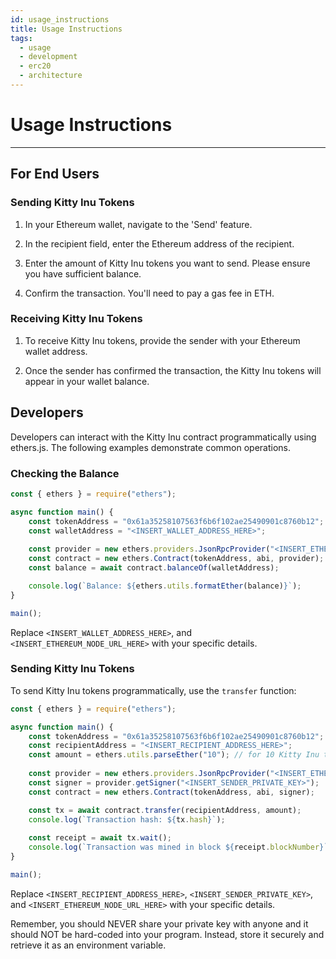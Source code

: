 ```yaml
---
id: usage_instructions
title: Usage Instructions
tags:
  - usage
  - development
  - erc20
  - architecture
---
```


# Usage Instructions

----------------------------------------------------------------------------

## For End Users

### Sending Kitty Inu Tokens

1. In your Ethereum wallet, navigate to the 'Send' feature.

2. In the recipient field, enter the Ethereum address of the recipient.

3. Enter the amount of Kitty Inu tokens you want to send. Please ensure you have sufficient balance.

4. Confirm the transaction. You'll need to pay a gas fee in ETH.

### Receiving Kitty Inu Tokens

1. To receive Kitty Inu tokens, provide the sender with your Ethereum wallet address.

2. Once the sender has confirmed the transaction, the Kitty Inu tokens will appear in your wallet balance.

## Developers


Developers can interact with the Kitty Inu contract programmatically using ethers.js. The following examples demonstrate common operations.

### Checking the Balance

```js
const { ethers } = require("ethers");

async function main() {
    const tokenAddress = "0x61a35258107563f6b6f102ae25490901c8760b12";
    const walletAddress = "<INSERT_WALLET_ADDRESS_HERE>";
  
    const provider = new ethers.providers.JsonRpcProvider("<INSERT_ETHEREUM_NODE_URL_HERE>");
    const contract = new ethers.Contract(tokenAddress, abi, provider);
    const balance = await contract.balanceOf(walletAddress);

    console.log(`Balance: ${ethers.utils.formatEther(balance)}`);
}

main();
```

Replace `<INSERT_WALLET_ADDRESS_HERE>`, and `<INSERT_ETHEREUM_NODE_URL_HERE>` with your specific details.

### Sending Kitty Inu Tokens

To send Kitty Inu tokens programmatically, use the `transfer` function:

```js
const { ethers } = require("ethers");

async function main() {
    const tokenAddress = "0x61a35258107563f6b6f102ae25490901c8760b12";
    const recipientAddress = "<INSERT_RECIPIENT_ADDRESS_HERE>";
    const amount = ethers.utils.parseEther("10"); // for 10 Kitty Inu tokens
  
    const provider = new ethers.providers.JsonRpcProvider("<INSERT_ETHEREUM_NODE_URL_HERE>");
    const signer = provider.getSigner("<INSERT_SENDER_PRIVATE_KEY>");
    const contract = new ethers.Contract(tokenAddress, abi, signer);

    const tx = await contract.transfer(recipientAddress, amount);
    console.log(`Transaction hash: ${tx.hash}`);
    
    const receipt = await tx.wait();
    console.log(`Transaction was mined in block ${receipt.blockNumber}`);
}

main();
```

Replace `<INSERT_RECIPIENT_ADDRESS_HERE>`, `<INSERT_SENDER_PRIVATE_KEY>`, and `<INSERT_ETHEREUM_NODE_URL_HERE>` with your specific details.

Remember, you should NEVER share your private key with anyone and it should NOT be hard-coded into your program. Instead, store it securely and retrieve it as an environment variable.





